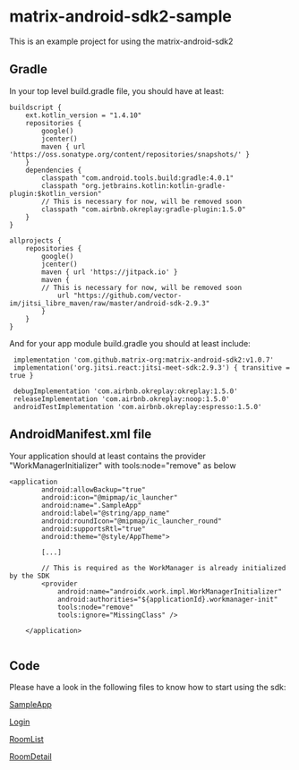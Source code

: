 # matrix-android-sdk2-sample

This is an example project for using the matrix-android-sdk2


## Gradle

In your top level build.gradle file, you should have at least:

```
buildscript {
    ext.kotlin_version = "1.4.10"
    repositories {
        google()
        jcenter()
        maven { url 'https://oss.sonatype.org/content/repositories/snapshots/' }
    }
    dependencies {
        classpath "com.android.tools.build:gradle:4.0.1"
        classpath "org.jetbrains.kotlin:kotlin-gradle-plugin:$kotlin_version"
        // This is necessary for now, will be removed soon
        classpath "com.airbnb.okreplay:gradle-plugin:1.5.0"
    }
}

allprojects {
    repositories {
        google()
        jcenter()
        maven { url 'https://jitpack.io' }
        maven {
        // This is necessary for now, will be removed soon
            url "https://github.com/vector-im/jitsi_libre_maven/raw/master/android-sdk-2.9.3"
        }
    }
}
```

And for your app module build.gradle you should at least include:

```
 implementation 'com.github.matrix-org:matrix-android-sdk2:v1.0.7'
 implementation('org.jitsi.react:jitsi-meet-sdk:2.9.3') { transitive = true }

 debugImplementation 'com.airbnb.okreplay:okreplay:1.5.0'
 releaseImplementation 'com.airbnb.okreplay:noop:1.5.0'
 androidTestImplementation 'com.airbnb.okreplay:espresso:1.5.0'
```

## AndroidManifest.xml file

Your application should at least contains the provider "WorkManagerInitializer" with tools:node="remove" as below

```
<application
        android:allowBackup="true"
        android:icon="@mipmap/ic_launcher"
        android:name=".SampleApp"
        android:label="@string/app_name"
        android:roundIcon="@mipmap/ic_launcher_round"
        android:supportsRtl="true"
        android:theme="@style/AppTheme">
        
        [...]

        // This is required as the WorkManager is already initialized by the SDK
        <provider
            android:name="androidx.work.impl.WorkManagerInitializer"
            android:authorities="${applicationId}.workmanager-init"
            tools:node="remove"
            tools:ignore="MissingClass" />

    </application>
    
```

## Code

Please have a look in the following files to know how to start using the sdk: 

[SampleApp](app/src/main/java/org/matrix/android/sdk/sample/SampleApp.kt)

[Login](/app/src/main/java/org/matrix/android/sdk/sample/ui/SimpleLoginFragment.kt)

[RoomList](/app/src/main/java/org/matrix/android/sdk/sample/ui/RoomListFragment.kt)

[RoomDetail](/app/src/main/java/org/matrix/android/sdk/sample/ui/RoomDetailFragment.kt)


